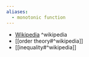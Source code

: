 ```yaml
---
aliases:
  - monotonic function
---
```



- [Wikipedia](https://en.wikipedia.org/wiki/Monotonic_function) ^wikipedia
- [[order theory#^wikipedia]]
- [[inequality#^wikipedia]]
